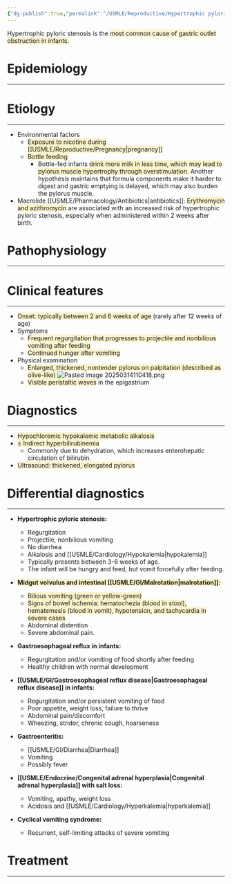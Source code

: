 ```yaml
---
{"dg-publish":true,"permalink":"/USMLE/Reproductive/Hypertrophic pyloric stenosis/"}
---
```


Hypertrophic pyloric stenosis is the <span style="background:rgba(240, 200, 0, 0.2)">most common cause of gastric outlet obstruction in infants.</span>
# Epidemiology
---


# Etiology
---
- Environmental factors
	- <span style="background:rgba(240, 200, 0, 0.2)">Exposure to nicotine during [[USMLE/Reproductive/Pregnancy\|pregnancy]] </span>
	- <span style="background:rgba(240, 200, 0, 0.2)">Bottle feeding</span>
		- Bottle-fed infants <span style="background:rgba(240, 200, 0, 0.2)">drink more milk in less time, which may lead to pylorus muscle hypertrophy through overstimulation.</span> Another hypothesis maintains that formula components make it harder to digest and gastric emptying is delayed, which may also burden the pylorus muscle.
- Macrolide [[USMLE/Pharmacology/Antibiotics\|antibiotics]]: <span style="background:rgba(240, 200, 0, 0.2)">Erythromycin and azithromycin</span> are associated with an increased risk of hypertrophic pyloric stenosis, especially when administered within 2 weeks after birth.

# Pathophysiology
---


# Clinical features
---
- <span style="background:rgba(240, 200, 0, 0.2)">Onset: typically between 2 and 6 weeks of age</span> (rarely after 12 weeks of age)
- Symptoms 
	- <span style="background:rgba(240, 200, 0, 0.2)">Frequent regurgitation that progresses to projectile and nonbilious vomiting after feeding</span>
	- <span style="background:rgba(240, 200, 0, 0.2)">Continued hunger after vomiting</span>
- Physical examination 
	- <span style="background:rgba(240, 200, 0, 0.2)">Enlarged, thickened, nontender pylorus on palpitation (described as olive-like) </span>![Pasted image 20250314110418.png](/img/user/appendix/Pasted%20image%2020250314110418.png)
	- <span style="background:rgba(240, 200, 0, 0.2)">Visible peristaltic waves</span> in the epigastrium

# Diagnostics
---
- <span style="background:rgba(240, 200, 0, 0.2)">Hypochloremic hypokalemic metabolic alkalosis</span>
- <span style="background:rgba(240, 200, 0, 0.2)">± Indirect hyperbilirubinemia</span>
	- Commonly due to dehydration, which increases enterohepatic circulation of bilirubin.
- <span style="background:rgba(240, 200, 0, 0.2)">Ultrasound: thickened, elongated pylorus</span>

# Differential diagnostics
---
- **Hypertrophic pyloric stenosis:**
    
    - Regurgitation
    - Projectile, nonbilious vomiting
    - No diarrhea
    - Alkalosis and [[USMLE/Cardiology/Hypokalemia\|hypokalemia]]
    - Typically presents between 3-6 weeks of age.
    - The infant will be hungry and feed, but vomit forcefully after feeding.
- <span style="background:rgba(240, 200, 0, 0.2)">**Midgut volvulus and intestinal [[USMLE/GI/Malrotation\|malrotation]]:**</span>
    
    - <span style="background:rgba(240, 200, 0, 0.2)">Bilious vomiting (green or yellow-green)</span>
    - <span style="background:rgba(240, 200, 0, 0.2)">Signs of bowel ischemia: hematochezia (blood in stool), hematemesis (blood in vomit), hypotension, and tachycardia in severe cases</span>
    - Abdominal distention
    - Severe abdominal pain.
- **Gastroesophageal reflux in infants:**
    
    - Regurgitation and/or vomiting of food shortly after feeding
    - Healthy children with normal development
- **[[USMLE/GI/Gastroesophageal reflux disease\|Gastroesophageal reflux disease]] in infants:**
    
    - Regurgitation and/or persistent vomiting of food
    - Poor appetite, weight loss, failure to thrive
    - Abdominal pain/discomfort
    - Wheezing, stridor, chronic cough, hoarseness
- **Gastroenteritis:**
    
    - [[USMLE/GI/Diarrhea\|Diarrhea]]
    - Vomiting
    - Possibly fever
- **[[USMLE/Endocrine/Congenital adrenal hyperplasia\|Congenital adrenal hyperplasia]] with salt loss:**
    
    - Vomiting, apathy, weight loss
    - Acidosis and [[USMLE/Cardiology/Hyperkalemia\|hyperkalemia]]
- **Cyclical vomiting syndrome:** 
	* Recurrent, self-limiting attacks of severe vomiting
# Treatment
---

